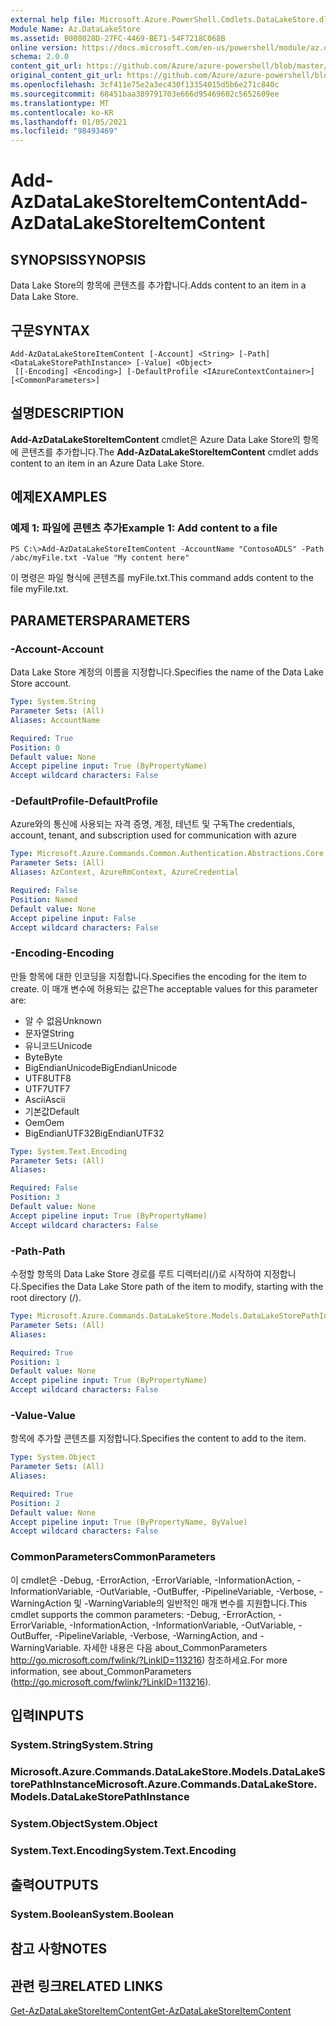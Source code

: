 ```yaml
---
external help file: Microsoft.Azure.PowerShell.Cmdlets.DataLakeStore.dll-Help.xml
Module Name: Az.DataLakeStore
ms.assetid: B008028D-27FC-4469-BE71-54F7218C068B
online version: https://docs.microsoft.com/en-us/powershell/module/az.datalakestore/add-azdatalakestoreitemcontent
schema: 2.0.0
content_git_url: https://github.com/Azure/azure-powershell/blob/master/src/DataLakeStore/DataLakeStore/help/Add-AzDataLakeStoreItemContent.md
original_content_git_url: https://github.com/Azure/azure-powershell/blob/master/src/DataLakeStore/DataLakeStore/help/Add-AzDataLakeStoreItemContent.md
ms.openlocfilehash: 3cf411e75e2a3ec430f13354015d5b6e271c840c
ms.sourcegitcommit: 68451baa389791703e666d95469602c5652609ee
ms.translationtype: MT
ms.contentlocale: ko-KR
ms.lasthandoff: 01/05/2021
ms.locfileid: "98493469"
---
```

# <span data-ttu-id="90049-101">Add-AzDataLakeStoreItemContent</span><span class="sxs-lookup"><span data-stu-id="90049-101">Add-AzDataLakeStoreItemContent</span></span>

## <span data-ttu-id="90049-102">SYNOPSIS</span><span class="sxs-lookup"><span data-stu-id="90049-102">SYNOPSIS</span></span>
<span data-ttu-id="90049-103">Data Lake Store의 항목에 콘텐츠를 추가합니다.</span><span class="sxs-lookup"><span data-stu-id="90049-103">Adds content to an item in a Data Lake Store.</span></span>

## <span data-ttu-id="90049-104">구문</span><span class="sxs-lookup"><span data-stu-id="90049-104">SYNTAX</span></span>

```
Add-AzDataLakeStoreItemContent [-Account] <String> [-Path] <DataLakeStorePathInstance> [-Value] <Object>
 [[-Encoding] <Encoding>] [-DefaultProfile <IAzureContextContainer>] [<CommonParameters>]
```

## <span data-ttu-id="90049-105">설명</span><span class="sxs-lookup"><span data-stu-id="90049-105">DESCRIPTION</span></span>
<span data-ttu-id="90049-106">**Add-AzDataLakeStoreItemContent** cmdlet은 Azure Data Lake Store의 항목에 콘텐츠를 추가합니다.</span><span class="sxs-lookup"><span data-stu-id="90049-106">The **Add-AzDataLakeStoreItemContent** cmdlet adds content to an item in an Azure Data Lake Store.</span></span>

## <span data-ttu-id="90049-107">예제</span><span class="sxs-lookup"><span data-stu-id="90049-107">EXAMPLES</span></span>

### <span data-ttu-id="90049-108">예제 1: 파일에 콘텐츠 추가</span><span class="sxs-lookup"><span data-stu-id="90049-108">Example 1: Add content to a file</span></span>
```
PS C:\>Add-AzDataLakeStoreItemContent -AccountName "ContosoADLS" -Path /abc/myFile.txt -Value "My content here"
```

<span data-ttu-id="90049-109">이 명령은 파일 형식에 콘텐츠를 myFile.txt.</span><span class="sxs-lookup"><span data-stu-id="90049-109">This command adds content to the file myFile.txt.</span></span>

## <span data-ttu-id="90049-110">PARAMETERS</span><span class="sxs-lookup"><span data-stu-id="90049-110">PARAMETERS</span></span>

### <span data-ttu-id="90049-111">-Account</span><span class="sxs-lookup"><span data-stu-id="90049-111">-Account</span></span>
<span data-ttu-id="90049-112">Data Lake Store 계정의 이름을 지정합니다.</span><span class="sxs-lookup"><span data-stu-id="90049-112">Specifies the name of the Data Lake Store account.</span></span>

```yaml
Type: System.String
Parameter Sets: (All)
Aliases: AccountName

Required: True
Position: 0
Default value: None
Accept pipeline input: True (ByPropertyName)
Accept wildcard characters: False
```

### <span data-ttu-id="90049-113">-DefaultProfile</span><span class="sxs-lookup"><span data-stu-id="90049-113">-DefaultProfile</span></span>
<span data-ttu-id="90049-114">Azure와의 통신에 사용되는 자격 증명, 계정, 테넌트 및 구독</span><span class="sxs-lookup"><span data-stu-id="90049-114">The credentials, account, tenant, and subscription used for communication with azure</span></span>

```yaml
Type: Microsoft.Azure.Commands.Common.Authentication.Abstractions.Core.IAzureContextContainer
Parameter Sets: (All)
Aliases: AzContext, AzureRmContext, AzureCredential

Required: False
Position: Named
Default value: None
Accept pipeline input: False
Accept wildcard characters: False
```

### <span data-ttu-id="90049-115">-Encoding</span><span class="sxs-lookup"><span data-stu-id="90049-115">-Encoding</span></span>
<span data-ttu-id="90049-116">만들 항목에 대한 인코딩을 지정합니다.</span><span class="sxs-lookup"><span data-stu-id="90049-116">Specifies the encoding for the item to create.</span></span>
<span data-ttu-id="90049-117">이 매개 변수에 허용되는 값은</span><span class="sxs-lookup"><span data-stu-id="90049-117">The acceptable values for this parameter are:</span></span>
- <span data-ttu-id="90049-118">알 수 없음</span><span class="sxs-lookup"><span data-stu-id="90049-118">Unknown</span></span>
- <span data-ttu-id="90049-119">문자열</span><span class="sxs-lookup"><span data-stu-id="90049-119">String</span></span>
- <span data-ttu-id="90049-120">유니코드</span><span class="sxs-lookup"><span data-stu-id="90049-120">Unicode</span></span>
- <span data-ttu-id="90049-121">Byte</span><span class="sxs-lookup"><span data-stu-id="90049-121">Byte</span></span>
- <span data-ttu-id="90049-122">BigEndianUnicode</span><span class="sxs-lookup"><span data-stu-id="90049-122">BigEndianUnicode</span></span>
- <span data-ttu-id="90049-123">UTF8</span><span class="sxs-lookup"><span data-stu-id="90049-123">UTF8</span></span>
- <span data-ttu-id="90049-124">UTF7</span><span class="sxs-lookup"><span data-stu-id="90049-124">UTF7</span></span>
- <span data-ttu-id="90049-125">Ascii</span><span class="sxs-lookup"><span data-stu-id="90049-125">Ascii</span></span>
- <span data-ttu-id="90049-126">기본값</span><span class="sxs-lookup"><span data-stu-id="90049-126">Default</span></span>
- <span data-ttu-id="90049-127">Oem</span><span class="sxs-lookup"><span data-stu-id="90049-127">Oem</span></span>
- <span data-ttu-id="90049-128">BigEndianUTF32</span><span class="sxs-lookup"><span data-stu-id="90049-128">BigEndianUTF32</span></span>

```yaml
Type: System.Text.Encoding
Parameter Sets: (All)
Aliases:

Required: False
Position: 3
Default value: None
Accept pipeline input: True (ByPropertyName)
Accept wildcard characters: False
```

### <span data-ttu-id="90049-129">-Path</span><span class="sxs-lookup"><span data-stu-id="90049-129">-Path</span></span>
<span data-ttu-id="90049-130">수정할 항목의 Data Lake Store 경로를 루트 디렉터리(/)로 시작하여 지정합니다.</span><span class="sxs-lookup"><span data-stu-id="90049-130">Specifies the Data Lake Store path of the item to modify, starting with the root directory (/).</span></span>

```yaml
Type: Microsoft.Azure.Commands.DataLakeStore.Models.DataLakeStorePathInstance
Parameter Sets: (All)
Aliases:

Required: True
Position: 1
Default value: None
Accept pipeline input: True (ByPropertyName)
Accept wildcard characters: False
```

### <span data-ttu-id="90049-131">-Value</span><span class="sxs-lookup"><span data-stu-id="90049-131">-Value</span></span>
<span data-ttu-id="90049-132">항목에 추가할 콘텐츠를 지정합니다.</span><span class="sxs-lookup"><span data-stu-id="90049-132">Specifies the content to add to the item.</span></span>

```yaml
Type: System.Object
Parameter Sets: (All)
Aliases:

Required: True
Position: 2
Default value: None
Accept pipeline input: True (ByPropertyName, ByValue)
Accept wildcard characters: False
```

### <span data-ttu-id="90049-133">CommonParameters</span><span class="sxs-lookup"><span data-stu-id="90049-133">CommonParameters</span></span>
<span data-ttu-id="90049-134">이 cmdlet은 -Debug, -ErrorAction, -ErrorVariable, -InformationAction, -InformationVariable, -OutVariable, -OutBuffer, -PipelineVariable, -Verbose, -WarningAction 및 -WarningVariable의 일반적인 매개 변수를 지원합니다.</span><span class="sxs-lookup"><span data-stu-id="90049-134">This cmdlet supports the common parameters: -Debug, -ErrorAction, -ErrorVariable, -InformationAction, -InformationVariable, -OutVariable, -OutBuffer, -PipelineVariable, -Verbose, -WarningAction, and -WarningVariable.</span></span> <span data-ttu-id="90049-135">자세한 내용은 다음 about_CommonParameters http://go.microsoft.com/fwlink/?LinkID=113216) 참조하세요.</span><span class="sxs-lookup"><span data-stu-id="90049-135">For more information, see about_CommonParameters (http://go.microsoft.com/fwlink/?LinkID=113216).</span></span>

## <span data-ttu-id="90049-136">입력</span><span class="sxs-lookup"><span data-stu-id="90049-136">INPUTS</span></span>

### <span data-ttu-id="90049-137">System.String</span><span class="sxs-lookup"><span data-stu-id="90049-137">System.String</span></span>

### <span data-ttu-id="90049-138">Microsoft.Azure.Commands.DataLakeStore.Models.DataLakeStorePathInstance</span><span class="sxs-lookup"><span data-stu-id="90049-138">Microsoft.Azure.Commands.DataLakeStore.Models.DataLakeStorePathInstance</span></span>

### <span data-ttu-id="90049-139">System.Object</span><span class="sxs-lookup"><span data-stu-id="90049-139">System.Object</span></span>

### <span data-ttu-id="90049-140">System.Text.Encoding</span><span class="sxs-lookup"><span data-stu-id="90049-140">System.Text.Encoding</span></span>

## <span data-ttu-id="90049-141">출력</span><span class="sxs-lookup"><span data-stu-id="90049-141">OUTPUTS</span></span>

### <span data-ttu-id="90049-142">System.Boolean</span><span class="sxs-lookup"><span data-stu-id="90049-142">System.Boolean</span></span>

## <span data-ttu-id="90049-143">참고 사항</span><span class="sxs-lookup"><span data-stu-id="90049-143">NOTES</span></span>

## <span data-ttu-id="90049-144">관련 링크</span><span class="sxs-lookup"><span data-stu-id="90049-144">RELATED LINKS</span></span>

[<span data-ttu-id="90049-145">Get-AzDataLakeStoreItemContent</span><span class="sxs-lookup"><span data-stu-id="90049-145">Get-AzDataLakeStoreItemContent</span></span>](./Get-AzDataLakeStoreItemContent.md)


